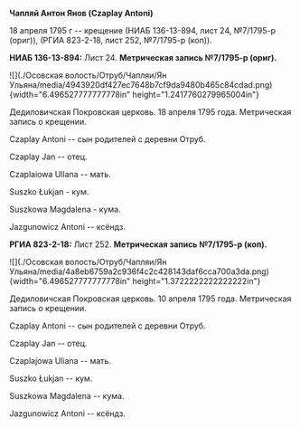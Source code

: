 **Чапляй Антон Янов (Czaplay Antoni)**

18 апреля 1795 г -- крещение (НИАБ 136-13-894, лист 24, №7/1795-р
(ориг)), (РГИА 823-2-18, лист 252, №7/1795-р (коп)).

**НИАБ 136-13-894:** Лист 24. **Метрическая запись №7/1795-р (ориг).**

![](./Осовская волость/Отруб/Чапляи/Ян Ульяна/media/4943920df427ec7648b7cf9da9480b465c84cdad.png){width="6.496527777777778in"
height="1.2417760279965004in"}

Дедиловичская Покровская церковь. 18 апреля 1795 года. Метрическая
запись о крещении.

Czaplay Antoni -- сын родителей с деревни Отруб.

Czaplay Jan -- отец.

Czaplaiowa Ullana -- мать.

Suszko Łukjan - кум.

Suszkowa Magdalena - кума.

Jazgunowicz Antoni -- ксёндз.

**РГИА 823-2-18:** Лист 252. **Метрическая запись №7/1795-р (коп).**

![](./Осовская волость/Отруб/Чапляи/Ян Ульяна/media/4a8eb6759a2c936f4c2c428143daf6cca700a3da.png){width="6.496527777777778in"
height="1.3722222222222222in"}

Дедиловичская Покровская церковь. 10 апреля 1795 года. Метрическая
запись о крещении.

Czaplay Antoni -- сын родителей с деревни Отруб.

Czaplay Jan -- отец.

Czaplajowa Uliana -- мать.

Suszko Łukjan -- кум.

Suszkowa Magdalena -- кума.

Jazgunowicz Antoni -- ксёндз.

